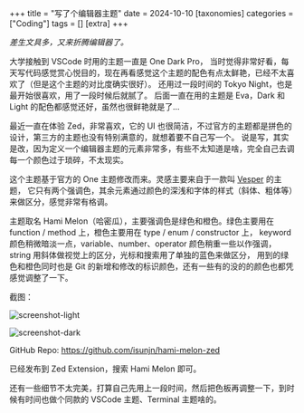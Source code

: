 +++
title = "写了个编辑器主题"
date = 2024-10-10
[taxonomies]
categories = ["Coding"]
tags = []
[extra]
+++

*差生文具多，又来折腾编辑器了。*

大学接触到 VSCode 时用的主题一直是 One Dark Pro，
当时觉得非常好看，每天写代码感觉赏心悦目的，现在再看感觉这个主题的配色有点太鲜艳，已经不太喜欢了（但是这个主题的对比度确实很好）。
还用过一段时间的 Tokyo Night，也是最开始很喜欢，用了一段时候后就腻了。
后面一直在用的主题是 Eva，Dark 和 Light 的配色都感觉还好，虽然也很鲜艳就是了...

最近一直在体验 Zed，非常喜欢，它的 UI 也很简洁，不过官方的主题都是拼色的设计，第三方的主题也没有特别满意的，就想着要不自己写一个。
说是写，其实是改，因为定义一个编辑器主题的元素非常多，有些不太知道是啥，完全自己去调每一个颜色过于琐碎，不太现实。

这个主题基于官方的 One 主题修改而来。灵感主要来自于一款叫 [Vesper](https://github.com/raunofreiberg/vesper) 的主题，
它只有两个强调色，其余元素通过颜色的深浅和字体的样式（斜体、粗体等）来做区分，感觉非常有格调。

主题取名 Hami Melon（哈密瓜），主要强调色是绿色和橙色。绿色主要用在 function / method 上，橙色主要用在 type / enum / constructor 上，
keyword 颜色稍微暗淡一点，variable、number、operator 颜色稍重一些以作强调，string 用斜体做视觉上的区分，光标和搜索用了单独的蓝色来做区分，
用到的绿色和橙色同时也是 Git 的新增和修改的标识颜色，还有一些有的没的的颜色也都凭感觉调整了一下。

截图：

![screenshot-light](/assets/hami-theme-screenshot-light.png)

![screenshot-dark](/assets/hami-theme-screenshot-dark.png)

GitHub Repo: <https://github.com/isunjn/hami-melon-zed>

已经发布到 Zed Extension，搜索 Hami Melon 即可。

还有一些细节不太完美，打算自己先用上一段时间，然后把色板再调整一下，到时候有时间也做个同款的 VSCode 主题、Terminal 主题啥的。
